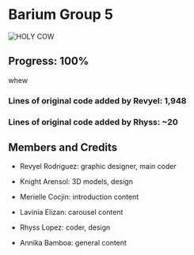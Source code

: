 
# Barium Group 5

![HOLY COW](https://media.discordapp.net/attachments/877147396449116210/934059063958990878/unknown.png)

## Progress: 100%  

whew

### Lines of original code added by Revyel: 1,948

### Lines of original code added by Rhyss: ~20

## Members and Credits

- Revyel Rodriguez: graphic designer, main coder

- Knight Arensol: 3D models, design

- Merielle Cocjin: introduction content

- Lavinia Elizan: carousel content

- Rhyss Lopez: coder, design

- Annika Bamboa: general content